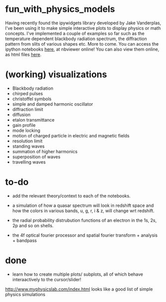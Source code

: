 fun_with_physics_models
=======================

Having recently found the ipywidgets library developed by Jake Vanderplas, I've been using it to make simple interactive plots to display physics or math concepts. I've implemented a couple of examples so far such as the temperature dependent blackbody radiation spectrum, the diffraction pattern from slits of various shapes etc. More to come. You can access the ipython notebooks [here](http://nbviewer.ipython.org/github/rahulporuri/fun_with_physics_models/tree/master/), at nbviewer online! You can also view them online, as html files [here](http://rahulporuri.github.io/blog.html).

(working) visualizations
====
* Blackbody radiation
* chirped pulses
* christoffel symbols
* simple and damped harmonic oscillator
* diffraction limit
* diffusion
* etalon transmittance
* gain profile
* mode locking
* motion of charged particle in electric and magnetic fields
* resolution limit
* standing waves
* summation of higher harmonics
* superposition of waves
* travelling waves

to-do
===

* add the relevant theory/context to each of the notebooks.

* a simulation of how a quasar spectrum will look in redshift space and how the colors in various bands, u, g, r, i & z, will change wrt redshift.
* the radial probability distrubution functions of an electron in the 1s, 2s, 2p and so on shells.
* the 4f optical fourier processor and spatial fourier transform + analysis + bandpass

done
===

* learn how to create multiple plots/ subplots, all of which behave interaactively to the cursor/slider!

http://www.myphysicslab.com/index.html looks like a good list of simple physics simulations

